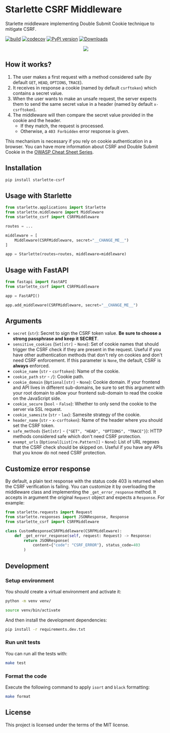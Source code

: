 # Starlette CSRF Middleware

Starlette middleware implementing Double Submit Cookie technique to mitigate CSRF.

[![build](https://github.com/frankie567/starlette-csrf/workflows/Build/badge.svg)](https://github.com/frankie567/starlette-csrf/actions)
[![codecov](https://codecov.io/gh/frankie567/starlette-csrf/branch/main/graph/badge.svg?token=fL49kIvrj6)](https://codecov.io/gh/frankie567/starlette-csrf)
[![PyPI version](https://badge.fury.io/py/starlette-csrf.svg)](https://badge.fury.io/py/starlette-csrf)
[![Downloads](https://pepy.tech/badge/starlette-csrf)](https://pepy.tech/project/starlette-csrf)

<p align="center">
<a href="https://github.com/sponsors/frankie567"><img src="https://md-buttons.onrender.com/button.svg?text=Buy%20me%20a%20coffee%20%E2%98%95%EF%B8%8F&bg=ef4444&w=200&px=40"></a>
</p>

## How it works?

1. The user makes a first request with a method considered safe (by default `GET`, `HEAD`, `OPTIONS`, `TRACE`).
2. It receives in response a cookie (named by default `csrftoken`) which contains a secret value.
3. When the user wants to make an unsafe request, the server expects them to send the same secret value in a header (named by default `x-csrftoken`).
4. The middleware will then compare the secret value provided in the cookie and the header.
   * If they match, the request is processed.
   * Otherwise, a `403 Forbidden` error response is given.

This mechanism is necessary if you rely on cookie authentication in a browser. You can have more information about CSRF and Double Submit Cookie in the [OWASP Cheat Sheet Series](https://cheatsheetseries.owasp.org/cheatsheets/Cross-Site_Request_Forgery_Prevention_Cheat_Sheet.html).

## Installation

```bash
pip install starlette-csrf
```

## Usage with Starlette

```py
from starlette.applications import Starlette
from starlette.middleware import Middleware
from starlette_csrf import CSRFMiddleware

routes = ...

middleware = [
    Middleware(CSRFMiddleware, secret="__CHANGE_ME__")
]

app = Starlette(routes=routes, middleware=middleware)
```

## Usage with FastAPI

```py
from fastapi import FastAPI
from starlette_csrf import CSRFMiddleware

app = FastAPI()

app.add_middleware(CSRFMiddleware, secret="__CHANGE_ME__")
```

## Arguments

* `secret` (`str`): Secret to sign the CSRF token value. **Be sure to choose a strong passphrase and keep it SECRET**.
* `sensitive_cookies` (`Set[str]` - `None`): Set of cookie names that should trigger the CSRF check if they are present in the request. Useful if you have other authentication methods that don't rely on cookies and don't need CSRF enforcement. If this parameter is `None`, the default, CSRF is **always** enforced.
* `cookie_name` (`str` - `csrftoken`): Name of the cookie.
* `cookie_path` `str` - `/`): Cookie path.
* `cookie_domain` (`Optional[str]` - `None`): Cookie domain. If your frontend and API lives in different sub-domains, be sure to set this argument with your root domain to allow your frontend sub-domain to read the cookie on the JavaScript side.
* `cookie_secure` (`bool` - `False`): Whether to only send the cookie to the server via SSL request.
* `cookie_samesite` (`str` - `lax`): Samesite strategy of the cookie.
* `header_name` (`str` - `x-csrftoken`): Name of the header where you should set the CSRF token.
* `safe_methods` (`Set[str]` - `{"GET", "HEAD", "OPTIONS", "TRACE"}`): HTTP methods considered safe which don't need CSRF protection.
* `exempt_urls` (`Optional[List[re.Pattern]]` - `None`): List of URL regexes that the CSRF check should be skipped on. Useful if you have any APIs that you know do not need CSRF protection.

## Customize error response

By default, a plain text response with the status code 403 is returned when the CSRF verification is failing. You can customize it by overloading the middleware class and implementing the `_get_error_response` method. It accepts in argument the original `Request` object and expects a `Response`. For example:

```py
from starlette.requests import Request
from starlette.responses import JSONResponse, Response
from starlette_csrf import CSRFMiddleware

class CustomResponseCSRFMiddleware(CSRFMiddleware):
    def _get_error_response(self, request: Request) -> Response:
        return JSONResponse(
            content={"code": "CSRF_ERROR"}, status_code=403
        )
```

## Development

### Setup environment

You should create a virtual environment and activate it:

```bash
python -m venv venv/
```

```bash
source venv/bin/activate
```

And then install the development dependencies:

```bash
pip install -r requirements.dev.txt
```

### Run unit tests

You can run all the tests with:

```bash
make test
```

### Format the code

Execute the following command to apply `isort` and `black` formatting:

```bash
make format
```

## License

This project is licensed under the terms of the MIT license.
